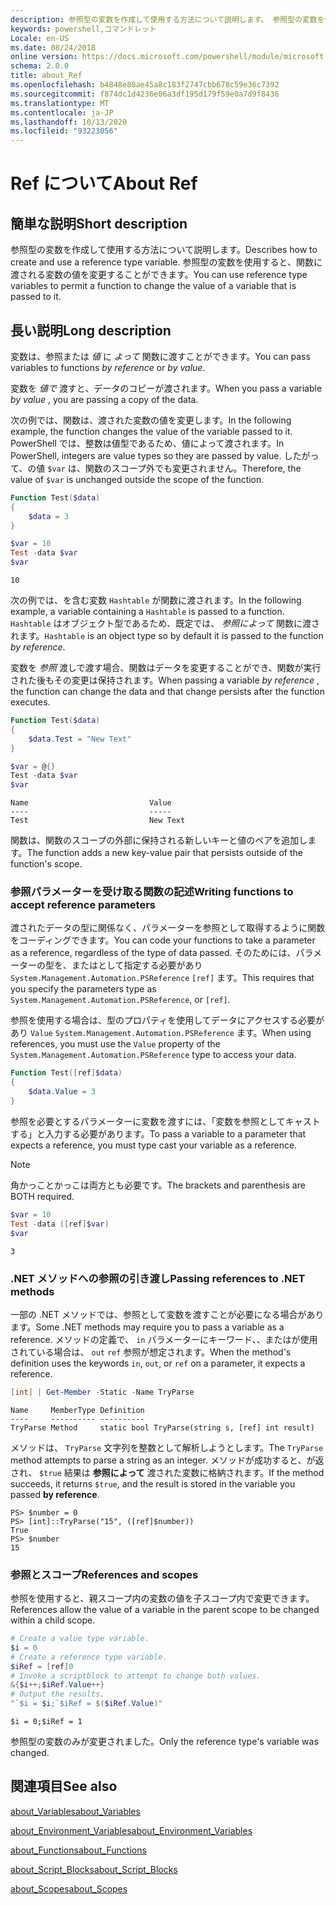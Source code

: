 ```yaml
---
description: 参照型の変数を作成して使用する方法について説明します。 参照型の変数を使用すると、関数に渡される変数の値を変更することができます。
keywords: powershell,コマンドレット
Locale: en-US
ms.date: 08/24/2018
online version: https://docs.microsoft.com/powershell/module/microsoft.powershell.core/about/about_ref?view=powershell-7&WT.mc_id=ps-gethelp
schema: 2.0.0
title: about_Ref
ms.openlocfilehash: b4848e80ae45a8c183f2747cbb678c59e36c7392
ms.sourcegitcommit: f874dc1d4236e06a3df195d179f59e0a7d9f8436
ms.translationtype: MT
ms.contentlocale: ja-JP
ms.lasthandoff: 10/13/2020
ms.locfileid: "93223056"
---
```

# <a name="about-ref"></a><span data-ttu-id="90e59-105">Ref について</span><span class="sxs-lookup"><span data-stu-id="90e59-105">About Ref</span></span>

## <a name="short-description"></a><span data-ttu-id="90e59-106">簡単な説明</span><span class="sxs-lookup"><span data-stu-id="90e59-106">Short description</span></span>
<span data-ttu-id="90e59-107">参照型の変数を作成して使用する方法について説明します。</span><span class="sxs-lookup"><span data-stu-id="90e59-107">Describes how to create and use a reference type variable.</span></span> <span data-ttu-id="90e59-108">参照型の変数を使用すると、関数に渡される変数の値を変更することができます。</span><span class="sxs-lookup"><span data-stu-id="90e59-108">You can use reference type variables to permit a function to change the value of a variable that is passed to it.</span></span>

## <a name="long-description"></a><span data-ttu-id="90e59-109">長い説明</span><span class="sxs-lookup"><span data-stu-id="90e59-109">Long description</span></span>

<span data-ttu-id="90e59-110">変数は、参照または *値* に *よって* 関数に渡すことができます。</span><span class="sxs-lookup"><span data-stu-id="90e59-110">You can pass variables to functions *by reference* or *by value*.</span></span>

<span data-ttu-id="90e59-111">変数を *値で* 渡すと、データのコピーが渡されます。</span><span class="sxs-lookup"><span data-stu-id="90e59-111">When you pass a variable *by value* , you are passing a copy of the data.</span></span>

<span data-ttu-id="90e59-112">次の例では、関数は、渡された変数の値を変更します。</span><span class="sxs-lookup"><span data-stu-id="90e59-112">In the following example, the function changes the value of the variable passed to it.</span></span> <span data-ttu-id="90e59-113">PowerShell では、整数は値型であるため、値によって渡されます。</span><span class="sxs-lookup"><span data-stu-id="90e59-113">In PowerShell, integers are value types so they are passed by value.</span></span>
<span data-ttu-id="90e59-114">したがって、の値 `$var` は、関数のスコープ外でも変更されません。</span><span class="sxs-lookup"><span data-stu-id="90e59-114">Therefore, the value of `$var` is unchanged outside the scope of the function.</span></span>

```powershell
Function Test($data)
{
    $data = 3
}

$var = 10
Test -data $var
$var
```

```output
10
```

<span data-ttu-id="90e59-115">次の例では、を含む変数 `Hashtable` が関数に渡されます。</span><span class="sxs-lookup"><span data-stu-id="90e59-115">In the following example, a variable containing a `Hashtable` is passed to a function.</span></span> <span data-ttu-id="90e59-116">`Hashtable` はオブジェクト型であるため、既定では、 *参照によって* 関数に渡されます。</span><span class="sxs-lookup"><span data-stu-id="90e59-116">`Hashtable` is an object type so by default it is passed to the function *by reference*.</span></span>

<span data-ttu-id="90e59-117">変数を *参照* 渡しで渡す場合、関数はデータを変更することができ、関数が実行された後もその変更は保持されます。</span><span class="sxs-lookup"><span data-stu-id="90e59-117">When passing a variable *by reference* , the function can change the data and that change persists after the function executes.</span></span>

```powershell
Function Test($data)
{
    $data.Test = "New Text"
}

$var = @{}
Test -data $var
$var
```

```output
Name                           Value
----                           -----
Test                           New Text
```

<span data-ttu-id="90e59-118">関数は、関数のスコープの外部に保持される新しいキーと値のペアを追加します。</span><span class="sxs-lookup"><span data-stu-id="90e59-118">The function adds a new key-value pair that persists outside of the function's scope.</span></span>

### <a name="writing-functions-to-accept-reference-parameters"></a><span data-ttu-id="90e59-119">参照パラメーターを受け取る関数の記述</span><span class="sxs-lookup"><span data-stu-id="90e59-119">Writing functions to accept reference parameters</span></span>

<span data-ttu-id="90e59-120">渡されたデータの型に関係なく、パラメーターを参照として取得するように関数をコーディングできます。</span><span class="sxs-lookup"><span data-stu-id="90e59-120">You can code your functions to take a parameter as a reference, regardless of the type of data passed.</span></span> <span data-ttu-id="90e59-121">そのためには、パラメーターの型を、またはとして指定する必要があり `System.Management.Automation.PSReference` `[ref]` ます。</span><span class="sxs-lookup"><span data-stu-id="90e59-121">This requires that you specify the parameters type as `System.Management.Automation.PSReference`, or `[ref]`.</span></span>

<span data-ttu-id="90e59-122">参照を使用する場合は、型のプロパティを使用してデータにアクセスする必要があり `Value` `System.Management.Automation.PSReference` ます。</span><span class="sxs-lookup"><span data-stu-id="90e59-122">When using references, you must use the `Value` property of the `System.Management.Automation.PSReference` type to access your data.</span></span>

```powershell
Function Test([ref]$data)
{
    $data.Value = 3
}
```

<span data-ttu-id="90e59-123">参照を必要とするパラメーターに変数を渡すには、「変数を参照としてキャストする」と入力する必要があります。</span><span class="sxs-lookup"><span data-stu-id="90e59-123">To pass a variable to a parameter that expects a reference, you must type cast your variable as a reference.</span></span>

> [!NOTE]
> <span data-ttu-id="90e59-124">角かっことかっこは両方とも必要です。</span><span class="sxs-lookup"><span data-stu-id="90e59-124">The brackets and parenthesis are BOTH required.</span></span>

```powershell
$var = 10
Test -data ([ref]$var)
$var
```

```output
3
```

### <a name="passing-references-to-net-methods"></a><span data-ttu-id="90e59-125">.NET メソッドへの参照の引き渡し</span><span class="sxs-lookup"><span data-stu-id="90e59-125">Passing references to .NET methods</span></span>

<span data-ttu-id="90e59-126">一部の .NET メソッドでは、参照として変数を渡すことが必要になる場合があります。</span><span class="sxs-lookup"><span data-stu-id="90e59-126">Some .NET methods may require you to pass a variable as a reference.</span></span> <span data-ttu-id="90e59-127">メソッドの定義で、 `in` パラメーターにキーワード、、またはが使用されている場合は、 `out` `ref` 参照が想定されます。</span><span class="sxs-lookup"><span data-stu-id="90e59-127">When the method's definition uses the keywords `in`, `out`, or `ref` on a parameter, it expects a reference.</span></span>

```powershell
[int] | Get-Member -Static -Name TryParse
```

```output
Name     MemberType Definition
----     ---------- ----------
TryParse Method     static bool TryParse(string s, [ref] int result)
```

<span data-ttu-id="90e59-128">メソッドは、 `TryParse` 文字列を整数として解析しようとします。</span><span class="sxs-lookup"><span data-stu-id="90e59-128">The `TryParse` method attempts to parse a string as an integer.</span></span> <span data-ttu-id="90e59-129">メソッドが成功すると、が返され、 `$true` 結果は **参照によって** 渡された変数に格納されます。</span><span class="sxs-lookup"><span data-stu-id="90e59-129">If the method succeeds, it returns `$true`, and the result is stored in the variable you passed **by reference**.</span></span>

```
PS> $number = 0
PS> [int]::TryParse("15", ([ref]$number))
True
PS> $number
15
```

### <a name="references-and-scopes"></a><span data-ttu-id="90e59-130">参照とスコープ</span><span class="sxs-lookup"><span data-stu-id="90e59-130">References and scopes</span></span>

<span data-ttu-id="90e59-131">参照を使用すると、親スコープ内の変数の値を子スコープ内で変更できます。</span><span class="sxs-lookup"><span data-stu-id="90e59-131">References allow the value of a variable in the parent scope to be changed within a child scope.</span></span>

```powershell
# Create a value type variable.
$i = 0
# Create a reference type variable.
$iRef = [ref]0
# Invoke a scriptblock to attempt to change both values.
&{$i++;$iRef.Value++}
# Output the results.
"`$i = $i;`$iRef = $($iRef.Value)"
```

```output
$i = 0;$iRef = 1
```

<span data-ttu-id="90e59-132">参照型の変数のみが変更されました。</span><span class="sxs-lookup"><span data-stu-id="90e59-132">Only the reference type's variable was changed.</span></span>

## <a name="see-also"></a><span data-ttu-id="90e59-133">関連項目</span><span class="sxs-lookup"><span data-stu-id="90e59-133">See also</span></span>

[<span data-ttu-id="90e59-134">about_Variables</span><span class="sxs-lookup"><span data-stu-id="90e59-134">about_Variables</span></span>](about_Variables.md)

[<span data-ttu-id="90e59-135">about_Environment_Variables</span><span class="sxs-lookup"><span data-stu-id="90e59-135">about_Environment_Variables</span></span>](about_Environment_Variables.md)

[<span data-ttu-id="90e59-136">about_Functions</span><span class="sxs-lookup"><span data-stu-id="90e59-136">about_Functions</span></span>](about_Functions.md)

[<span data-ttu-id="90e59-137">about_Script_Blocks</span><span class="sxs-lookup"><span data-stu-id="90e59-137">about_Script_Blocks</span></span>](about_Script_Blocks.md)

[<span data-ttu-id="90e59-138">about_Scopes</span><span class="sxs-lookup"><span data-stu-id="90e59-138">about_Scopes</span></span>](about_scopes.md)

